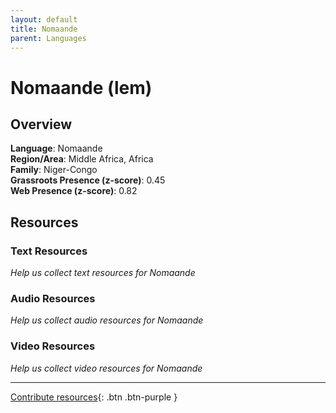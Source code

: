 ```yaml
---
layout: default
title: Nomaande
parent: Languages
---
```


# Nomaande (lem)

## Overview

**Language**: Nomaande  
**Region/Area**: Middle Africa, Africa  
**Family**: Niger-Congo  
**Grassroots Presence (z-score)**: 0.45  
**Web Presence (z-score)**: 0.82  

## Resources

### Text Resources
*Help us collect text resources for Nomaande*

### Audio Resources
*Help us collect audio resources for Nomaande*

### Video Resources
*Help us collect video resources for Nomaande*

---

[Contribute resources](https://forms.office.com/e/1SfLJx3u1r){: .btn .btn-purple }
